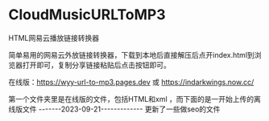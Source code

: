 # CloudMusicURLToMP3
HTML网易云播放链接转换器

简单易用的网易云外放链接转换器，下载到本地后直接解压后点开index.html到浏览器打开即可，复制分享链接粘贴后点击按钮即可。

在线版：https://wyy-url-to-mp3.pages.dev 或 https://indarkwings.now.cc/

第一个文件夹里是在线版的文件，包括HTML和xml ，而下面的是一开始上传的离线版文件
-------2023-09-21-------------
更新了一些做seo的文件
